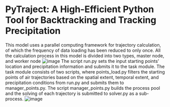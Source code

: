 # PyTraject: A High-Efficient Python Tool for Backtracking and Tracking Precipitation
This model uses a parallel computing framework for trajectory calculation, of which the frequency of data loading has been reduced to only once. All the calculation process in this model is divided into two types, master node, and worker node
![image](https://github.com/Hydroscience-TiejianLi/PyTraject/assets/121434694/18f12daf-fdbb-4c5c-8713-e106390fc8ba)
The script run.py sets the input starting points’ location and precipitation information and submits it to the task module. 
The task module consists of two scripts, where points_load.py filters the starting points of air trajectories based on the spatial extent, temporal extent, and precipitation conditions from run.py and submits them to manager_points.py. 
The script manager_points.py builds the process pool and the solving of each trajectory is submitted to solver.py as a sub-process. 
![image](https://github.com/Hydroscience-TiejianLi/PyTraject/assets/121434694/232be01d-8600-4839-916e-29db70440be9)

